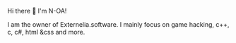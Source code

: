 Hi there 👋 I'm N-OA!

I am the owner of Externelia.software. I mainly focus on game hacking, c++, c, c#, html &css and more.
